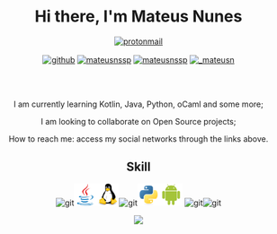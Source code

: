 <!DOCTYPE html>
<head>
    <link rel="stylesheet" type="text/css" href="s.css" />

</head>

<body>
<h1 align="center">Hi there, I'm Mateus Nunes</h1>

<p align="center"><a href="mailto:mateusnss@protonmail.ch" target="blank"><img aling="center" src="https://img.shields.io/badge/-Protonmail-4169e1?style=flat&logo=Protonmail&logoColor=white" alt="protonmail"/></a></p>
<p align="center">
<a href="https://github.com/mateusnssp" target="blank"><img align="center" src="https://cdn.jsdelivr.net/npm/simple-icons@3.0.1/icons/github.svg" alt="github" height="30" width="30" /></a>
<a href="https://dev.to/mateusnssp" target="blank"><img align="center" src="https://cdn.jsdelivr.net/npm/simple-icons@3.0.1/icons/dev-dot-to.svg" alt="mateusnssp" height="30" width="30" /></a>
<a href="https://twitter.com/_mateusns" target="blank"><img align="center" src="https://cdn.jsdelivr.net/npm/simple-icons@3.0.1/icons/twitter.svg" alt="mateusnssp" height="30" width="30" /></a>
<a href="https://instagram.com/_mateusn" target="blank"><img align="center" src="https://cdn.jsdelivr.net/npm/simple-icons@3.0.1/icons/instagram.svg" alt="_mateusn" height="30" width="30" /></a>
</p>

<br/><br/>
<div align="center">
  <p>I am currently learning Kotlin, Java, Python, oCaml and some more;</p>
  <p>I am looking to collaborate on Open Source projects;</p>
  <p>How to reach me: access my social networks through the links above.</p>
</div>

<!-- <img align="center" src="https://ugc.kn3.net/i/760x/https://cdn-images-1.medium.com/max/1600/1*IRFhWNqusUWbTsB1hQXhrQ.gif"> -->


<h2 align="center">Skill</h2>
           
<p align="center"><a><img src="https://cdn.icon-icons.com/icons2/2107/PNG/512/file_type_ocaml_icon_130288.png" alt="git" width="40" height="40"/></a><a><img src="https://github.com/devicons/devicon/blob/master/icons/java/java-original.svg" alt="bootstrap" width="40" height="40"/></a><a><img src="https://github.com/devicons/devicon/blob/master/icons/linux/linux-original.svg" width="40" height="40"/></a><a><img src="https://camo.githubusercontent.com/e8d13c962373cbbc7d344561f4fbbff78cc7dc17/68747470733a2f2f6564656e742e6769746875622e696f2f537570657254696e7949636f6e732f696d616765732f7376672f6769742e737667" alt="git" width="40" height="40"/></a><a><img src="https://github.com/devicons/devicon/blob/master/icons/python/python-original.svg" alt="figma" width="40" height="40"/></a><a><img src="https://github.com/devicons/devicon/blob/master/icons/android/android-original.svg" alt="git" width="40" height="40"/> <img src="https://upload.wikimedia.org/wikipedia/commons/6/61/HTML5_logo_and_wordmark.svg" alt="git" width="40" height="40"/></a><a><img src="https://upload.wikimedia.org/wikipedia/commons/3/3d/CSS.3.svg" alt="git" width="40" height="40"/>
</p>
<p align="center"><img src="https://github-readme-stats.vercel.app/api/top-langs/?username=mateusnssp&layout=compact&hide=Jupyter+Notebook,HTML"/></p>
</body>
